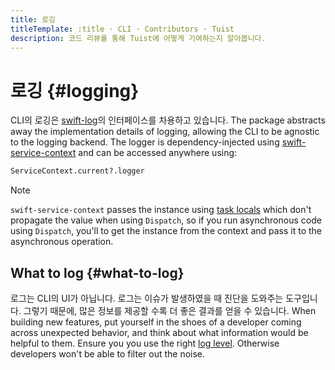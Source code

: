 ```yaml
---
title: 로깅
titleTemplate: :title · CLI · Contributors · Tuist
description: 코드 리뷰를 통해 Tuist에 어떻게 기여하는지 알아봅니다.
---
```


# 로깅 {#logging}

CLI의 로깅은 [swift-log](https://github.com/apple/swift-log)의 인터페이스를 차용하고 있습니다. The package abstracts away the implementation details of logging, allowing the CLI to be agnostic to the logging backend. The logger is dependency-injected using [swift-service-context](https://github.com/apple/swift-service-context) and can be accessed anywhere using:

```bash
ServiceContext.current?.logger
```

> [!NOTE]
> `swift-service-context` passes the instance using [task locals](https://developer.apple.com/documentation/swift/tasklocal) which don't propagate the value when using `Dispatch`, so if you run asynchronous code using `Dispatch`, you'll to get the instance from the context and pass it to the asynchronous operation.

## What to log {#what-to-log}

로그는 CLI의 UI가 아닙니다. 로그는 이슈가 발생하였을 때 진단을 도와주는 도구입니다.
그렇기 때문에, 많은 정보를 제공할 수록 더 좋은 결과를 얻을 수 있습니다.
When building new features, put yourself in the shoes of a developer coming across unexpected behavior, and think about what information would be helpful to them.
Ensure you you use the right [log level](https://www.swift.org/documentation/server/guides/libraries/log-levels.html). Otherwise developers won't be able to filter out the noise.
